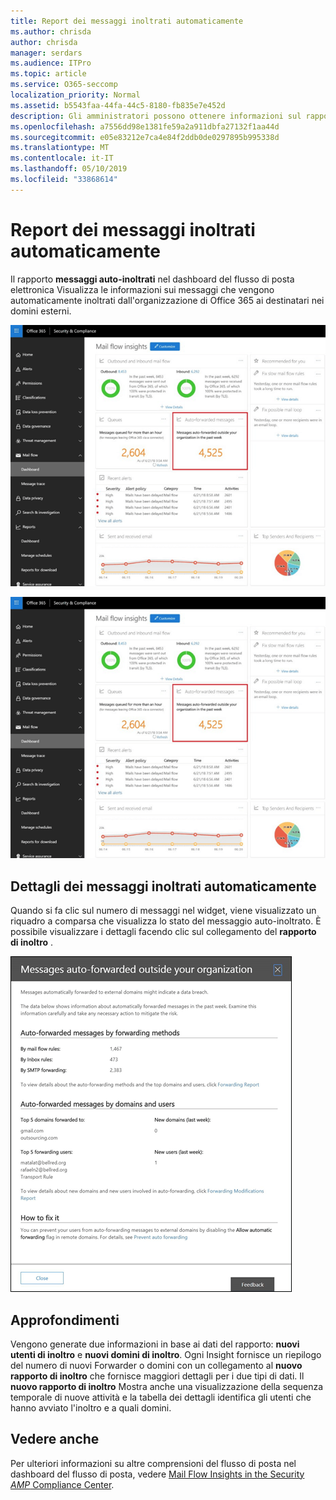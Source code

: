 ```yaml
---
title: Report dei messaggi inoltrati automaticamente
ms.author: chrisda
author: chrisda
manager: serdars
ms.audience: ITPro
ms.topic: article
ms.service: O365-seccomp
localization_priority: Normal
ms.assetid: b5543faa-44fa-44c5-8180-fb835e7e452d
description: Gli amministratori possono ottenere informazioni sul rapporto messaggi auto-inoltrati nel dashboard del flusso di posta nel centro conformità di Office 365 Security &.
ms.openlocfilehash: a7556dd98e1381fe59a2a911dbfa27132f1aa44d
ms.sourcegitcommit: e05e83212e7ca4e84f2ddb0de0297895b995338d
ms.translationtype: MT
ms.contentlocale: it-IT
ms.lasthandoff: 05/10/2019
ms.locfileid: "33868614"
---
```

# <a name="auto-forwarded-messages-report"></a>Report dei messaggi inoltrati automaticamente

Il rapporto **messaggi auto-inoltrati** nel dashboard del flusso di posta elettronica Visualizza le informazioni sui messaggi che vengono automaticamente inoltrati dall'organizzazione di Office 365 ai destinatari nei domini esterni.

![Insight dei messaggi auto-inoltrati nel centro conformità & sicurezza di Office 365](media/8bc2600b-71c3-4b37-b4d0-9435fe0cfc8d.png)

![Il rapporto messaggi auto-inoltrati nel dashboard del flusso di posta elettronica nel centro sicurezza e conformità di Office 365 &](media/8bc2600b-71c3-4b37-b4d0-9435fe0cfc8d.png)

## <a name="auto-forwarded-messages-details"></a>Dettagli dei messaggi inoltrati automaticamente

Quando si fa clic sul numero di messaggi nel widget, viene visualizzato un riquadro a comparsa che visualizza lo stato del messaggio auto-inoltrato. È possibile visualizzare i dettagli facendo clic sul collegamento del **rapporto di inoltro** .

![Il riquadro a comparsa dei dettagli per il rapporto messaggi auto-inoltrati nel centro conformità & sicurezza di Office 365](media/87d0fb1e-d2ef-4901-b17c-ec32d23a539e.png)

## <a name="insights"></a>Approfondimenti

Vengono generate due informazioni in base ai dati del rapporto: **nuovi utenti di inoltro** e **nuovi domini di inoltro**. Ogni Insight fornisce un riepilogo del numero di nuovi Forwarder o domini con un collegamento al **nuovo rapporto di inoltro** che fornisce maggiori dettagli per i due tipi di dati. Il **nuovo rapporto di inoltro** Mostra anche una visualizzazione della sequenza temporale di nuove attività e la tabella dei dettagli identifica gli utenti che hanno avviato l'inoltro e a quali domini.

## <a name="see-also"></a>Vedere anche

Per ulteriori informazioni su altre comprensioni del flusso di posta nel dashboard del flusso di posta, vedere [Mail Flow Insights in the Security _AMP_ Compliance Center](mail-flow-insights.md).
